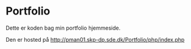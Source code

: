 # Portfolio
Dette er koden bag min portfolio hjemmeside.

Den er hosted på http://pman01.skp-dp.sde.dk/Portfolio/php/index.php
